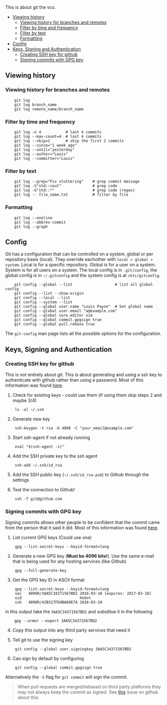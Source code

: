 This is about git the vcs.

- [Viewing history](#viewing-history)
  - [Viewing history for branches and remotes](#viewing-history-for-branches-and-remotes)
  - [Filter by time and frequency](#filter-by-time-and-frequency)
  - [Filter by text](#filter-by-text)
  - [Formatting](#formatting)
- [Config](#config)
- [Keys, Signing and Authentication](#keys-signing-and-authentication)
  - [Creating SSH key for github](#creating-ssh-key-for-github)
  - [Signing commits with GPG key](#signing-commits-with-gpg-key)

## Viewing history

### Viewing history for branches and remotes

        git log
        git log branch_name
        git log remote_name/branch_name

### Filter by time and frequency

        git log -n 4           # last 4 commits
        git log --max-count=4  # last 4 commits
        git log --skip=2       # skip the first 2 commits
        git log --since="1 week ago"
        git log --until="yesterday"
        git log --author="Louis"
        git log --committer="Louis"

### Filter by text

        git log --grep="Fix stuttering"    # grep commit message
        git log -S"std::cout"              # grep code
        git log -G"std::*"                 # grep code (regex)
        git log -- file_name.txt           # filter by file

### Formatting

        git log --oneline
        git log --abbrev-commit
        git log --graph

## Config

Git has a configuration that can be controlled on a system, global or per repository basis (local). They override eachother with `local > global > system`. Local is for a specific repository. Global is for a user on a system. System is for all users on a system. The local config is in `.git/config`, the global config is in `~/.gitconfig` and the system config is at `/etc/gitconfig`.

        git config --global --list                   # list all global config
        git config --list --show-origin
        git config --local --list
        git config --system --list
        git config --global user.name "Louis Payne"  # Set global name
        git config --global user.email "a@example.com"
        git config --global core.editor vim
        git config --global commit.gpgsign true
        git config --global pull.rebase true

The `git-config` man page lists all the possible options for the configuration.

## Keys, Signing and Authentication

### Creating SSH key for github

This is not entirely about git. This is about generating and using a ssh key to authenticate with github rather than using a password. Most of this information was found [here](https://docs.github.com/en/authentication/connecting-to-github-with-ssh/about-ssh).

1) Check for existing keys - could use them (if using them skip steps 2 and maybe 3/4)

        ls -al ~/.ssh

2) Generate new key

        ssh-keygen -t rsa -b 4096 -C "your_email@example.com"

3) Start ssh-agent if not already running

        eval "$(ssh-agent -s)"

4) Add the SSH private key to the ssh agent

        ssh-add ~/.ssh/id_rsa

5) Add the SSH public key (`~/.ssh/id_rsa.pub`) to Github through the settings

6) Test the connection to Github!

        ssh -T git@github.com

### Signing commits with GPG key

Signing commits allows other people to be confident that the commit came from the person that it said it did. Most of this information was found [here](https://docs.github.com/en/authentication/managing-commit-signature-verification/about-commit-signature-verification).

1) List current GPG keys (Could use one)

        gpg --list-secret-keys --keyid-format=long

2) Generate a new GPG key (**Must be 4096 bits!**). Use the same e-mail that is being used for any hosting services (like Github)

        gpg --full-generate-key

3) Get the GPG key ID in ASCII format

        gpg --list-secret-keys --keyid-format=long
        sec   4096R/3AA5C34371567BD2 2016-03-10 [expires: 2017-03-10]
        uid                          Hubot 
        ssb   4096R/42B317FD4BA89E7A 2016-03-10

in this output take the `3AA5C34371567BD2` and substitue it in the following

        gpg --armor --export 3AA5C34371567BD2

4) Copy this output into any third party services that need it

5) Tell git to use the signing key

        git config --global user.signingkey 3AA5C34371567BD2

6) Can sign by default by configuring

        git config --global commit.gpgsign true

Alternatively the `-S` flag for `git commit` will sign the commit. 

> When pull requests are merged/rebased on third party platforms they may not always keep the commit as signed. See [this](https://github.com/github/hub/issues/1241) issue on github about this.
